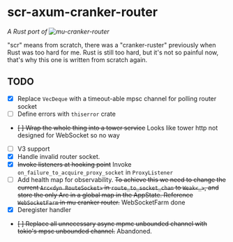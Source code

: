 # scr-axum-cranker-router

*A Rust port of ![mu-cranker-router](https://github.com/hsbc/mu-cranker-router)*

"scr" means from scratch, there was a "cranker-ruster" previously when Rust was too hard for me. Rust is still too hard,
but it's not so painful now, that's why this one is written from scratch again.

## TODO
* [x] Replace `VecDeque` with a timeout-able mpsc channel for polling router socket
* [ ] Define errors with `thiserror` crate
* ~~[ ] Wrap the whole thing into a tower service~~ Looks like tower http not designed for WebSocket so no way
* [ ] V3 support
* [x] Handle invalid router socket.
* [x] ~~Invoke listeners at hooking point~~ Invoke `on_failure_to_acquire_proxy_socket` in `ProxyListener`
* [ ] Add health map for observability. ~~To achieve this we need to change the current `Arc<dyn RouteSocket>` in 
`route_to_socket_chan` to `Weak<_>`, and store the only Arc in a global map in the AppState. Reference `WebSocketFarm`
in mu cranker router.~~ WebSocketFarm done
* [x] Deregister handler
* ~~[ ] Replace all unnecessary async mpmc unbounded channel with tokio's mpsc unbounded channel.~~ Abandoned.